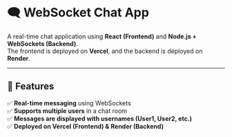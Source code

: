 # 🗨️ WebSocket Chat App

A real-time chat application using **React (Frontend)** and **Node.js + WebSockets (Backend)**.  
The frontend is deployed on **Vercel**, and the backend is deployed on **Render**.

---

## 🚀 Features

✅ **Real-time messaging** using WebSockets  
✅ **Supports multiple users** in a chat room  
✅ **Messages are displayed with usernames (User1, User2, etc.)**  
✅ **Deployed on Vercel (Frontend) & Render (Backend)**  
